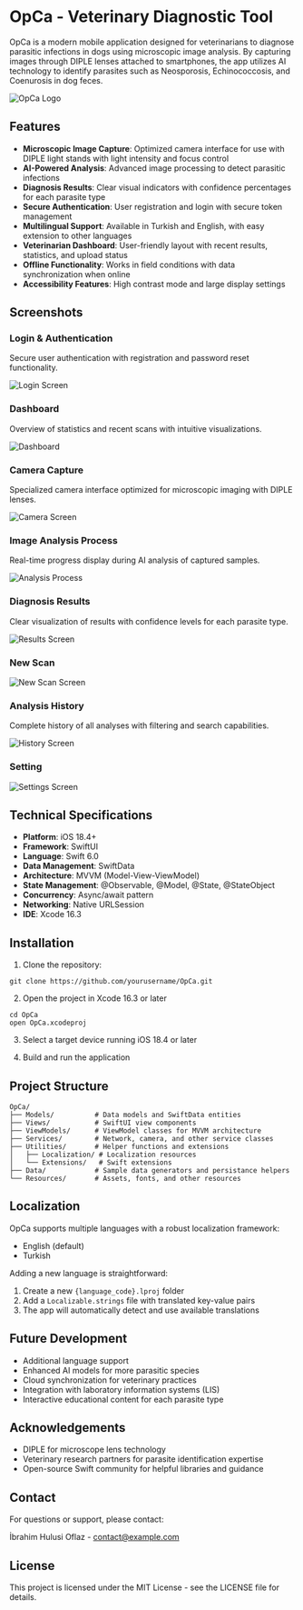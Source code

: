 # OpCa - Veterinary Diagnostic Tool

OpCa is a modern mobile application designed for veterinarians to diagnose parasitic infections in dogs using microscopic image analysis. By capturing images through DIPLE lenses attached to smartphones, the app utilizes AI technology to identify parasites such as Neosporosis, Echinococcosis, and Coenurosis in dog feces.

![OpCa Logo](./screenshots/logo.png)

## Features

- **Microscopic Image Capture**: Optimized camera interface for use with DIPLE light stands with light intensity and focus control
- **AI-Powered Analysis**: Advanced image processing to detect parasitic infections
- **Diagnosis Results**: Clear visual indicators with confidence percentages for each parasite type
- **Secure Authentication**: User registration and login with secure token management
- **Multilingual Support**: Available in Turkish and English, with easy extension to other languages
- **Veterinarian Dashboard**: User-friendly layout with recent results, statistics, and upload status
- **Offline Functionality**: Works in field conditions with data synchronization when online
- **Accessibility Features**: High contrast mode and large display settings

## Screenshots

### Login & Authentication
Secure user authentication with registration and password reset functionality.

![Login Screen](./screenshots/login_screen.jpeg)

### Dashboard
Overview of statistics and recent scans with intuitive visualizations.

![Dashboard](./screenshots/dashboard.jpeg)

### Camera Capture
Specialized camera interface optimized for microscopic imaging with DIPLE lenses.

![Camera Screen](./screenshots/camera_screen.jpeg)

### Image Analysis Process
Real-time progress display during AI analysis of captured samples.

![Analysis Process](./screenshots/analysis_process.jpeg)

### Diagnosis Results
Clear visualization of results with confidence levels for each parasite type.

![Results Screen](./screenshots/results_screen.jpeg)

### New Scan

![New Scan Screen](./screenshots/new_scan.jpeg)

### Analysis History
Complete history of all analyses with filtering and search capabilities.

![History Screen](./screenshots/history_screen.jpeg)


### Setting

![Settings Screen](./screenshots/settings.jpeg)

## Technical Specifications

- **Platform**: iOS 18.4+
- **Framework**: SwiftUI
- **Language**: Swift 6.0
- **Data Management**: SwiftData
- **Architecture**: MVVM (Model-View-ViewModel)
- **State Management**: @Observable, @Model, @State, @StateObject
- **Concurrency**: Async/await pattern
- **Networking**: Native URLSession 
- **IDE**: Xcode 16.3

## Installation

1. Clone the repository:
```
git clone https://github.com/yourusername/OpCa.git
```

2. Open the project in Xcode 16.3 or later
```
cd OpCa
open OpCa.xcodeproj
```

3. Select a target device running iOS 18.4 or later

4. Build and run the application

## Project Structure

```
OpCa/
├── Models/          # Data models and SwiftData entities
├── Views/           # SwiftUI view components
├── ViewModels/      # ViewModel classes for MVVM architecture
├── Services/        # Network, camera, and other service classes
├── Utilities/       # Helper functions and extensions
│   ├── Localization/ # Localization resources
│   └── Extensions/   # Swift extensions
├── Data/            # Sample data generators and persistance helpers
└── Resources/       # Assets, fonts, and other resources
```

## Localization

OpCa supports multiple languages with a robust localization framework:

- English (default)
- Turkish

Adding a new language is straightforward:
1. Create a new `{language_code}.lproj` folder
2. Add a `Localizable.strings` file with translated key-value pairs
3. The app will automatically detect and use available translations

## Future Development

- Additional language support
- Enhanced AI models for more parasitic species
- Cloud synchronization for veterinary practices
- Integration with laboratory information systems (LIS)
- Interactive educational content for each parasite type

## Acknowledgements

- DIPLE for microscope lens technology
- Veterinary research partners for parasite identification expertise
- Open-source Swift community for helpful libraries and guidance

## Contact

For questions or support, please contact:

İbrahim Hulusi Oflaz - [contact@example.com](mailto:contact@example.com)

## License

This project is licensed under the MIT License - see the LICENSE file for details. 